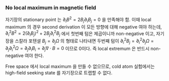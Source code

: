
### No local maximum in magnetic field

자기장의 stationary point 는 $\partial_i B^2 = 2B_j\partial_i B_j =0$ 을 만족해야 함. 이때 local maximum 의 경우 second derivation 이 모든 방향에 대해 negative 여야 하는데, $\partial_i^2 B^2=2(\partial_i B_j)^2 + 2B_j\partial_i^2 B_j$ 에서 첫번째 텀은 제곱이니까 non-negative 이고, 자기장을 스칼라 포텐셜 $B_j=\partial_j \Omega$ 의 형태로 나타내면 두번째 텀이 $\partial_i^2 B_j = \partial_i^2\partial_j \Omega = \partial_j\partial_i^2 \Omega = \partial_j\partial_i B_i = \partial_j \nabla \cdot B=0$ 이므로 0이다. 즉 local extremum 은 반드시 non-negative 여야 한다. 

Free space 에서 local maximum 을 만들 수 없으므로, cold atom 실험에서는 high-field seeking state 를 자기장으로 트랩할 수 없다.